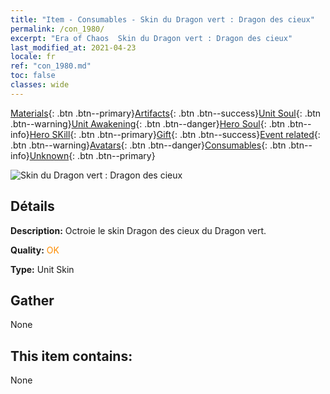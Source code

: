 ```yaml
---
title: "Item - Consumables - Skin du Dragon vert : Dragon des cieux"
permalink: /con_1980/
excerpt: "Era of Chaos  Skin du Dragon vert : Dragon des cieux"
last_modified_at: 2021-04-23
locale: fr
ref: "con_1980.md"
toc: false
classes: wide
---
```

 [Materials](/ItemsFR/){: .btn .btn--primary}[Artifacts](/ItemsFR/Artifacts/){: .btn .btn--success}[Unit Soul](/ItemsFR/UnitSoul/){: .btn .btn--warning}[Unit Awakening](/ItemsFR/UnitAwakening/){: .btn .btn--danger}[Hero Soul](/ItemsFR/HeroSoul/){: .btn .btn--info}[Hero SKill](/ItemsFR/HeroSkill/){: .btn .btn--primary}[Gift](/ItemsFR/Gift/){: .btn .btn--success}[Event related](/ItemsFR/Events/){: .btn .btn--warning}[Avatars](/ItemsFR/Avatars/){: .btn .btn--danger}[Consumables](/ItemsFR/Consumables/){: .btn .btn--info}[Unknown](/ItemsFR/Unknown/){: .btn .btn--primary}

 ![Skin du Dragon vert : Dragon des cieux](/images/u/ti_lvlongpifu.jpg)

## Détails
 **Description:** Octroie le skin Dragon des cieux du Dragon vert.

 **Quality:** <span style="color: #FF8C00">OK</span>

 **Type:** Unit Skin

## Gather

  None

## This item contains:

  None

